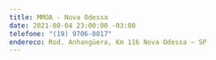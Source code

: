 ```yaml
---
title: MMOA - Nova Odessa
date: 2021-08-04 23:00:00 -03:00
telefone: "(19) 9706-0817"
endereco: Rod. Anhangüera, Km 116 Nova Odessa – SP
---
```


